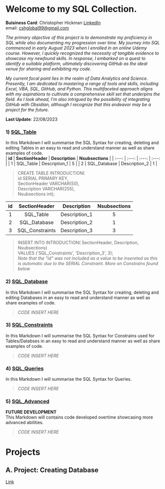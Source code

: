 # Welcome to my SQL Collection.
**Buisiness Card**: Christopher Hickman [LinkedIn](https://www.linkedin.com/in/cshglobal99/)  
email: [cshglobal99@gmail.com](mailto:cshcyp@gmail.com)

*The primary objective of this project is to demonstrate my proficiency in SQL while also documenting my progression over time. My journey into SQL commenced in early August 2023 when I enrolled in an online Udemy course. However, I quickly recognized the necessity of tangible evidence to showcase my newfound skills. In response, I embarked on a quest to identify a suitable platform, ultimately discovering GitHub as the ideal venue for sharing and exhibiting my code.*  

*My current focal point lies in the realm of Data Analytics and Science. Presently, I am dedicated to mastering a range of tools and skills, including Excel, VBA, SQL, GitHub, and Python. This multifaceted approach aligns with my aspirations to cultivate a comprehensive skill set that underpins the field. As I look ahead, I'm also intrigued by the possibility of integrating GitHub with Obsidian, although I recognize that this endeavor may be a project for the future.*    

**Last Update**: 22/08/2023  


### 1) [SQL_Table](https://github.com/cshglobal99/SQL_Collection/blob/main/1.SQL_Table.md)
In this Markdown I will summarise the SQL Syntax for creating, deleting and editing Tables in an easy to read and understand manner as well as share examples of code.  
| **id** | **SectionHeader** | **Description** | **Nsubsections** |
| :---: | :---: | :---: | :---: |
| 1 | SQL_Table | Description_1 | 5 |
| 2 | SQL_Database | Description_2 | 1 |

> CREATE TABLE INTRODUCTION(  
id SERIAL PRIMARY KEY,  
SectionHeader VARCHAR(50),  
Description VARCHAR(255),  
Nsubsections int);

| id | SectionHeader | Description | Nsubsections |
| :---: | :---: | :---: | :---: |
| 1 | SQL_Table | Description_1 | 5 |
| 2 | SQL_Database | Description_2 | 1 |
| 3 | SQL_Constraints | Description_3 | 3 |

> INSERT INTO INTRODUCTION( SectionHeader, Description, Nsubsections)  
> VALUES ('SQL_Constraints', 'Description_3', 3);  
*Note that the "id" was not included as a value to be insereted as this is automatic due to the SERIAL Constraint. More on Constrains found below*

### 2) [SQL_Database](https://github.com/cshglobal99/SQL_Collection/blob/main/2.SQL_Database.md)
In this Markdown I will summarise the SQL Syntax for creating, deleting and editing Databases in an easy to read and understand manner as well as share examples of code.  
> *CODE INSERT HERE*  


### 3) [SQL_Constraints](https://github.com/cshglobal99/SQL_Collection/blob/main/3.SQL_Constraints.md)
In this Markdown I will summarise the SQL Syntax for Constrains used for Tables/Databses in an easy to read and understand manner as well as share examples of code.  
> *CODE INSERT HERE*  

 
### 4) [SQL_Queries](https://github.com/cshglobal99/SQL_Collection/blob/main/4.SQL_Queries.md)
In this Markdown I will summarise the SQL Syntax for Queries.
> *CODE INSERT HERE*  

### 5) [SQL_Advanced](https://github.com/cshglobal99/SQL_Collection/blob/main/5.SQL_Advanced.md)
**FUTURE DEVELOPMENT**  
This Markdown will contains code developed overtime showcasing more advanced abilities.
> *CODE INSERT HERE*  

# Projects
## A. Project: Creating Database
[Link]()
